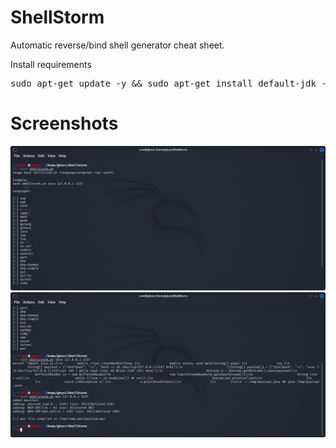 # ShellStorm
Automatic reverse/bind shell generator cheat sheet.  

Install requirements  
<pre>sudo apt-get update -y && sudo apt-get install default-jdk -y</pre>

# Screenshots
![alt text](https://github.com/0bfxGH0ST/ShellStorm/blob/main/screenshots/screenshot01.png)  
![alt text](https://github.com/0bfxGH0ST/ShellStorm/blob/main/screenshots/screenshot2.png)  

